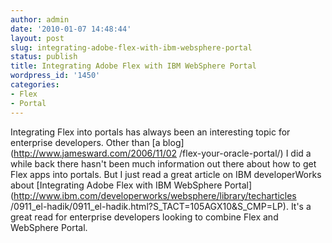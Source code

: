 ```yaml
---
author: admin
date: '2010-01-07 14:48:44'
layout: post
slug: integrating-adobe-flex-with-ibm-websphere-portal
status: publish
title: Integrating Adobe Flex with IBM WebSphere Portal
wordpress_id: '1450'
categories:
- Flex
- Portal
---
```


Integrating Flex into portals has always been an interesting topic for
enterprise developers. Other than [a blog](http://www.jamesward.com/2006/11/02
/flex-your-oracle-portal/) I did a while back there hasn't been much
information out there about how to get Flex apps into portals. But I just read
a great article on IBM developerWorks about [Integrating Adobe Flex with IBM
WebSphere
Portal](http://www.ibm.com/developerworks/websphere/library/techarticles
/0911_el-hadik/0911_el-hadik.html?S_TACT=105AGX10&S_CMP=LP). It's a great read
for enterprise developers looking to combine Flex and WebSphere Portal.

